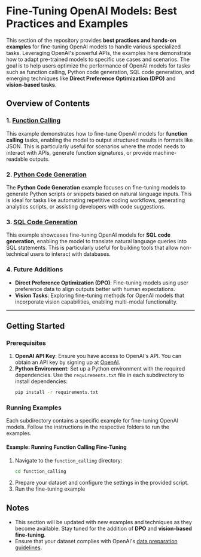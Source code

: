 # Fine-Tuning OpenAI Models: Best Practices and Examples  
  
This section of the repository provides **best practices and hands-on examples** for fine-tuning OpenAI models to handle various specialized tasks. Leveraging OpenAI's powerful APIs, the examples here demonstrate how to adapt pre-trained models to specific use cases and scenarios. The goal is to help users optimize the performance of OpenAI models for tasks such as function calling, Python code generation, SQL code generation, and emerging techniques like **Direct Preference Optimization (DPO)** and **vision-based tasks**.  
  
## Overview of Contents  
  
### 1. [Function Calling](function_calling)  
This example demonstrates how to fine-tune OpenAI models for **function calling** tasks, enabling the model to output structured results in formats like JSON. This is particularly useful for scenarios where the model needs to interact with APIs, generate function signatures, or provide machine-readable outputs.  
  
### 2. [Python Code Generation](python_analytic)  
The **Python Code Generation** example focuses on fine-tuning models to generate Python scripts or snippets based on natural language inputs. This is ideal for tasks like automating repetitive coding workflows, generating analytics scripts, or assisting developers with code suggestions.  
  
### 3. [SQL Code Generation](sql_gen)  
This example showcases fine-tuning OpenAI models for **SQL code generation**, enabling the model to translate natural language queries into SQL statements. This is particularly useful for building tools that allow non-technical users to interact with databases.  
  
### 4. Future Additions  
- **Direct Preference Optimization (DPO)**: Fine-tuning models using user preference data to align outputs better with human expectations.  
- **Vision Tasks**: Exploring fine-tuning methods for OpenAI models that incorporate vision capabilities, enabling multi-modal functionality.  
  
---  
  
## Getting Started  
  
### Prerequisites  
1. **OpenAI API Key**: Ensure you have access to OpenAI's API. You can obtain an API key by signing up at [OpenAI](https://openai.com/api/).  
2. **Python Environment**: Set up a Python environment with the required dependencies. Use the `requirements.txt` file in each subdirectory to install dependencies:  
   ```bash  
   pip install -r requirements.txt  

### Running Examples  
Each subdirectory contains a specific example for fine-tuning OpenAI models. Follow the instructions in the respective folders to run the examples.  
  
#### Example: Running Function Calling Fine-Tuning  
1. Navigate to the `function_calling` directory:  
   ```bash  
   cd function_calling  
2. Prepare your dataset and configure the settings in the provided script.
3. Run the fine-tuning example

## Notes  
- This section will be updated with new examples and techniques as they become available. Stay tuned for the addition of **DPO** and **vision-based fine-tuning**.  
- Ensure that your dataset complies with OpenAI's [data preparation guidelines](https://platform.openai.com/docs/guides/fine-tuning/data-preparation).  

